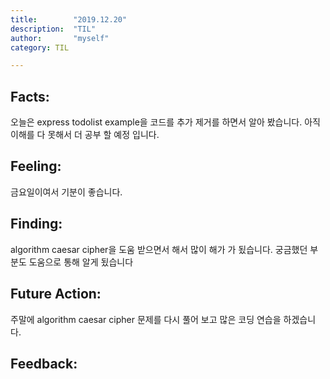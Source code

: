 ```yaml
---
title:        "2019.12.20"
description:  "TIL"
author:       "myself"
category: TIL

---
```

## Facts: <br>
오늘은 express todolist example을 코드를 추가 제거를 하면서 알아 봤습니다. 아직 이해를 다 못해서 더 공부 할 예정 입니다. 

## Feeling: <br>
금요일이여서 기분이 좋습니다.

## Finding: <br>
algorithm caesar cipher을 도움 받으면서 해서 많이 해가 가 됬습니다. 궁금했던 부분도 도움으로 통해 알게 됬습니다

## Future Action: <br>
주말에 algorithm caesar cipher 문제를 다시 풀어 보고 많은 코딩 연습을 하겠습니다. 

## Feedback: <br>
